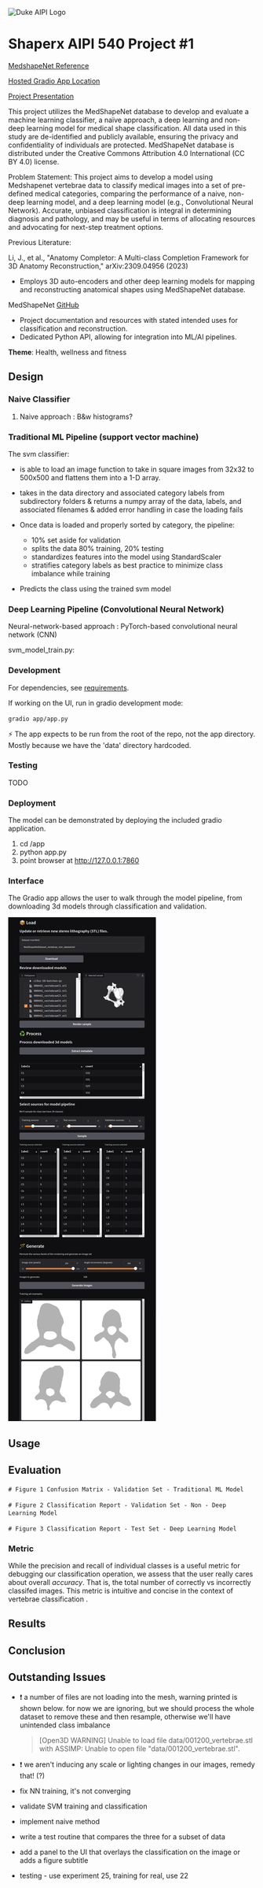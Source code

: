 ![Duke AIPI Logo](https://storage.googleapis.com/aipi_datasets/Duke-AIPI-Logo.png)

# Shaperx AIPI 540 Project #1

[MedshapeNet Reference](https://arxiv.org/abs/2308.16139)

[Hosted Gradio App Location](https://851e2f3ca2ecd38233.gradio.live)

[Project Presentation](https://prodduke-my.sharepoint.com/personal/jjm126_duke_edu/_layouts/15/stream.aspx?id=%2Fpersonal%2Fjjm126%5Fduke%5Fedu%2FDocuments%2FAIPI%2D540%2Fvision%5Fproject%5Fpresentation%2Emp4&ga=1&referrer=StreamWebApp%2EWeb&referrerScenario=AddressBarCopied%2Eview%2Ed64e213c%2De763%2D4f45%2D86aa%2D97d52f919d93)

This project utilizes the MedShapeNet database to develop and evaluate a machine learning classifier, a naïve approach, a deep learning and non-deep learning model for medical shape classification. All data used in this study are de-identified and publicly available, ensuring the privacy and confidentiality of individuals are protected. MedShapeNet database is distributed under the Creative Commons Attribution 4.0 International (CC BY 4.0) license. 

Problem Statement: This project aims to develop a model using Medshapenet vertebrae data to classify medical images into a set of pre-defined medical categories, comparing the performance of a naive, non-deep learning model, and a deep learning model (e.g., Convolutional Neural Network). Accurate, unbiased classification is integral in determining diagnosis and pathology, and may be useful in terms of allocating resources and advocating for next-step treatment options.

Previous Literature:

Li, J., et al., "Anatomy Completor: A Multi-class Completion Framework for 3D Anatomy Reconstruction," arXiv:2309.04956 (2023)

- Employs 3D auto-encoders and other deep learning models for mapping and reconstructing anatomical shapes using MedShapeNet database.

MedShapeNet [GitHub](https://github.com/GLARKI/MedShapeNet2.0)

- Project documentation and resources with stated intended uses for classification and reconstruction. ​
- Dedicated Python API, allowing for integration into ML/AI pipelines. 

**Theme**: Health, wellness and fitness

## Design

### Naive Classifier

1. Naive approach : B&w histograms?
   
### Traditional ML Pipeline (support vector machine)

The svm classifier:

- is able to load an image function to take in square images from 32x32 to 500x500 and flattens them into a 1-D array.

- takes in the data directory and associated category labels from subdirectory folders
& returns a numpy array of the data, labels, and associated filenames
& added error handling in case the loading fails

- Once data is loaded and properly sorted by category, the pipeline:
   - 10% set aside for validation    
   - splits the data 80% training, 20% testing  
   - standardizes features into the model using StandardScaler
   - stratifies category labels as best practice to minimize class imbalance while training

- Predicts the class using the trained svm model

### Deep Learning Pipeline (Convolutional Neural Network)

Neural-network-based approach : PyTorch-based convolutional neural network (CNN)
     
svm_model_train.py:

### Development

For dependencies, see [requirements](requirements.txt). 

If working on the UI, run in gradio development mode: 

`gradio app/app.py`

⚡ The app expects to be run from the root of the repo, not the app directory. Mostly because we have the 'data' directory hardcoded.

### Testing 

TODO

### Deployment

The model can be demonstrated by deploying the included gradio application. 

1. cd <repo>/app
2. python app.py 
3. point browser at http://127.0.0.1:7860

### Interface 

The Gradio app allows the user to walk through the model pipeline, from downloading 3d models through classification and validation. 

![alt text](app.png)

## Usage 


## Evaluation

    # Figure 1 Confusion Matrix - Validation Set - Traditional ML Model

    # Figure 2 Classification Report - Validation Set - Non - Deep Learning Model

    # Figure 3 Classification Report - Test Set - Deep Learning Model

### Metric

While the precision and recall of individual classes is a useful metric for debugging our classification operation, we assess that the user really cares about overall *accuracy*. That is, the total number of correctly vs incorrectly classifed images. This metric is intuitive and concise in the context of vertebrae classification . 

## Results

## Conclusion

## Outstanding Issues 

- ❗ a number of files are not loading into the mesh, warning printed is shown below. for now we are ignoring, but we should process the whole dataset to remove these and then resample, otherwise we'll have unintended class imbalance
  > [Open3D WARNING] Unable to load file data/001200_vertebrae.stl with ASSIMP: Unable to open file "data/001200_vertebrae.stl".
- ❗ we aren't inducing any scale or lighting changes in our images, remedy that! (?)
- fix NN training, it's not converging 
- validate SVM training and classification 
- implement naive method 
- write a test routine that compares the three for a subset of data
- add a panel to the UI that overlays the classification on the image or adds a figure subtitle 

- testing - use experiment 25, training for real, use 22 
